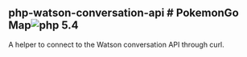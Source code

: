 ## php-watson-conversation-api # PokemonGo Map![php 5.4](https://img.shields.io/badge/php-5.4-blue.svg)

A helper to connect to the Watson conversation API through curl.
